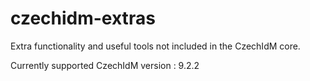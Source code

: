 # czechidm-extras
Extra functionality and useful tools not included in the CzechIdM core.

Currently supported CzechIdM version : 9.2.2

